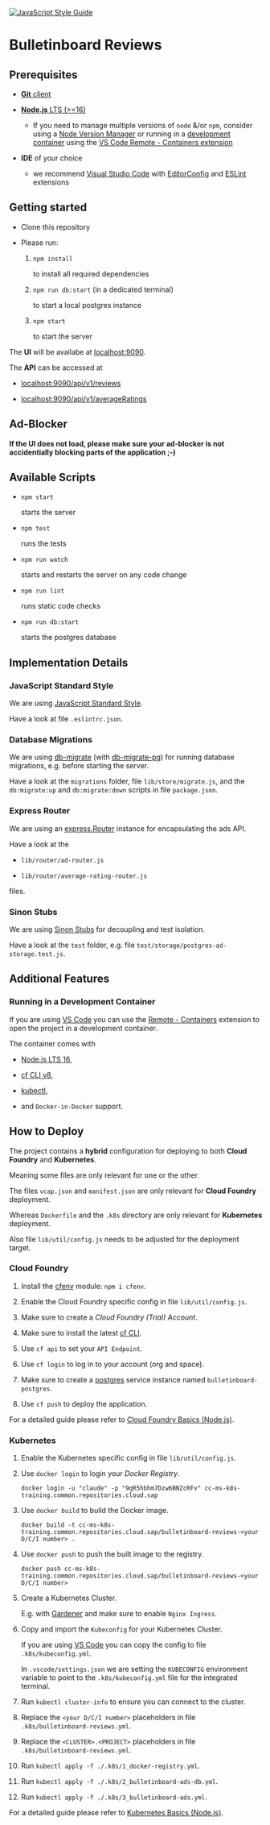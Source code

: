 [![JavaScript Style Guide](https://img.shields.io/badge/code_style-standard-brightgreen.svg)](https://standardjs.com)

# Bulletinboard Reviews

## Prerequisites

- [**Git** client](https://git-scm.com/book/en/v2/Getting-Started-Installing-Git)

- [**Node.js** LTS (>=16)](https://nodejs.org/en/download/)

  - If you need to manage multiple versions of `node` &/or `npm`, consider using a [Node Version Manager](https://github.com/npm/cli#node-version-managers) or running in a [development container](https://code.visualstudio.com/docs/remote/create-dev-container#_automate-dev-container-creation) using the [VS Code Remote - Containers extension](https://marketplace.visualstudio.com/items?itemName=ms-vscode-remote.remote-containers)

- **IDE** of your choice

  - we recommend [Visual Studio Code](https://code.visualstudio.com/) with [EditorConfig](https://marketplace.visualstudio.com/items?itemName=EditorConfig.EditorConfig) and [ESLint](https://marketplace.visualstudio.com/items?itemName=dbaeumer.vscode-eslint) extensions

## Getting started

- Clone this repository

- Please run:

  1. `npm install`

      to install all required dependencies

  1. `npm run db:start` (in a dedicated terminal)

      to start a local postgres instance

  1. `npm start`

      to start the server

The **UI** will be availabe at [localhost:9090](http://localhost:9090).

The **API** can be accessed at

- [localhost:9090/api/v1/reviews](http://localhost:9090/api/v1/reviews)

- [localhost:9090/api/v1/averageRatings](http://localhost:9090/api/v1/averageRatings)

## Ad-Blocker
**If the UI does not load, please make sure your ad-blocker is not accidentially blocking parts of the application ;-)**


## Available Scripts

- `npm start`

    starts the server

- `npm test`

    runs the tests

- `npm run watch`

    starts and restarts the server on any code change

- `npm run lint`

    runs static code checks

- `npm run db:start`

    starts the postgres database

## Implementation Details

### JavaScript Standard Style

We are using [JavaScript Standard Style](https://standardjs.com).

Have a look at file `.eslintrc.json`.

### Database Migrations

We are using [db-migrate](https://github.com/db-migrate/node-db-migrate) (with [db-migrate-pg](https://github.com/db-migrate/pg)) for running database migrations, e.g. before starting the server.

Have a look at the `migrations` folder, file `lib/store/migrate.js`, and the `db:migrate:up` and `db:migrate:down` scripts in file `package.json`.

### Express Router

We are using an [express.Router](https://expressjs.com/en/4x/api.html#express.router) instance for encapsulating the ads API.

Have a look at the

- `lib/router/ad-router.js`

- `lib/router/average-rating-router.js`

files.

### Sinon Stubs

We are using [Sinon Stubs](https://sinonjs.org/releases/latest/stubs/) for decoupling and test isolation.

Have a look at the `test` folder, e.g. file `test/storage/postgres-ad-storage.test.js`.

## Additional Features

### Running in a Development Container

If you are using [VS Code](https://code.visualstudio.com/) you can use the [Remote - Containers](https://marketplace.visualstudio.com/items?itemName=ms-vscode-remote.remote-containers) extension to open the project in a development container.

The container comes with

- [Node.js LTS 16](https://nodejs.org/en/download/),

- [cf CLI v8](https://docs.cloudfoundry.org/cf-cli/install-go-cli.html),

- [kubectl](https://kubernetes.io/docs/reference/kubectl/overview/),

- and `Docker-in-Docker` support.

## How to Deploy

The project contains a **hybrid** configuration for deploying to both **Cloud Foundry** and **Kubernetes**.

Meaning some files are only relevant for one or the other.

The files `vcap.json` and `manifest.json` are only relevant for **Cloud Foundry** deployment.

Whereas `Dockerfile` and the `.k8s` directory are only relevant for **Kubernetes** deployment.

Also file `lib/util/config.js` needs to be adjusted for the deployment target.

### Cloud Foundry

1. Install the [cfenv](https://github.com/cloudfoundry-community/node-cfenv) module: `npm i cfenv`.

1. Enable the Cloud Foundry specific config in file `lib/util/config.js`.

1. Make sure to create a *Cloud Foundry (Trial) Account*.

1. Make sure to install the latest [cf CLI](https://docs.cloudfoundry.org/cf-cli/install-go-cli.html).

1. Use `cf api` to set your `API Endpoint`.

1. Use `cf login` to log in to your account (org and space).

1. Make sure to create a [postgres](https://help.sap.com/viewer/product/PostgreSQL/Cloud/en-US) service instance named `bulletinboard-postgres`.

1. Use `cf push` to deploy the application.

For a detailed guide please refer to [Cloud Foundry Basics (Node.js)](https://pages.github.tools.sap/cloud-curriculum/materials/cloud-platforms/cloud-foundry-nodejs/).

### Kubernetes

1. Enable the Kubernetes specific config in file `lib/util/config.js`.

1. Use `docker login` to login your *Docker Registry*.

    `docker login -u "claude" -p "9qR5hbhm7Dzw6BNZcRFv" cc-ms-k8s-training.common.repositories.cloud.sap`

1. Use `docker build` to build the Docker image.

    `docker build -t cc-ms-k8s-training.common.repositories.cloud.sap/bulletinboard-reviews-<your D/C/I number> .`

1. Use `docker push` to push the built image to the registry.

    `docker push cc-ms-k8s-training.common.repositories.cloud.sap/bulletinboard-reviews-<your D/C/I number>`

1. Create a Kubernetes Cluster.

    E.g. with [Gardener](https://dashboard.garden.canary.k8s.ondemand.com/login) and make sure to enable `Nginx Ingress`.

1. Copy and import the `Kubeconfig` for your Kubernetes Cluster.

    If you are using [VS Code](https://code.visualstudio.com/) you can copy the config to file `.k8s/kubeconfig.yml`.

    In `.vscode/settings.json` we are setting the `KUBECONFIG` environment variable to point to the `.k8s/kubeconfig.yml` file for the integrated terminal.

1. Run `kubectl cluster-info` to ensure you can connect to the cluster.

1. Replace the `<your D/C/I number>` placeholders in file `.k8s/bulletinboard-reviews.yml`.

1. Replace the `<CLUSTER>.<PROJECT>` placeholders in file `.k8s/bulletinboard-reviews.yml`.

1. Run `kubectl apply -f ./.k8s/1_docker-registry.yml`.

1. Run `kubectl apply -f ./.k8s/2_bulletinboard-ads-db.yml`.

1. Run `kubectl apply -f ./.k8s/3_bulletinboard-ads.yml`.

For a detailed guide please refer to [Kubernetes Basics (Node.js)](https://pages.github.tools.sap/cloud-curriculum/materials/cloud-platforms/kubernetes-nodejs/).
